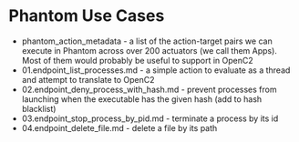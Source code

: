 # Phantom Use Cases

* phantom_action_metadata - a list of the action-target pairs we can execute in Phantom across over 200 actuators (we call them Apps). Most of them would probably be useful to support in OpenC2
* 01.endpoint_list_processes.md - a simple action to evaluate as a thread and attempt to translate to OpenC2
* 02.endpoint_deny_process_with_hash.md - prevent processes from launching when the executable has the given hash (add to hash blacklist)
* 03.endpoint_stop_process_by_pid.md - terminate a process by its id
* 04.endpoint_delete_file.md - delete a file by its path
